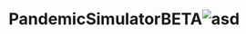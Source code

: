 # PandemicSimulatorBETA![asd](https://user-images.githubusercontent.com/34171259/206518887-bab6f56a-0645-4369-8bce-c4c49027cc03.PNG)
